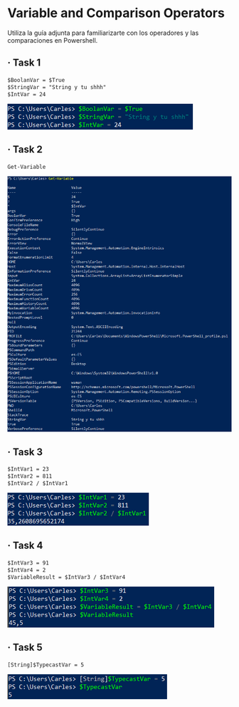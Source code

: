 # Variable and Comparison Operators
Utiliza la guía adjunta para familiarizarte con los operadores y las comparaciones en Powershell.
## · Task 1
~~~
$BoolanVar = $True
$StringVar = "String y tu shhh"
$IntVar = 24
~~~
![alt_text](https://github.com/carlosblancoj/Ejercicio4_Sistemas/blob/main/variables/1.PNG)
## · Task 2
~~~
Get-Variable
~~~
![alt_text](https://github.com/carlosblancoj/Ejercicio4_Sistemas/blob/main/variables/2.PNG)
## · Task 3
~~~
$IntVar1 = 23
$IntVar2 = 811
$IntVar2 / $IntVar1
~~~
![alt_text](https://github.com/carlosblancoj/Ejercicio4_Sistemas/blob/main/variables/3.PNG)
## · Task 4
~~~
$IntVar3 = 91
$IntVar4 = 2
$VariableResult = $IntVar3 / $IntVar4
~~~
![alt_text](https://github.com/carlosblancoj/Ejercicio4_Sistemas/blob/main/variables/4.PNG)
## · Task 5
~~~
[String]$TypecastVar = 5
~~~
![alt_text](https://github.com/carlosblancoj/Ejercicio4_Sistemas/blob/main/variables/5.PNG)
